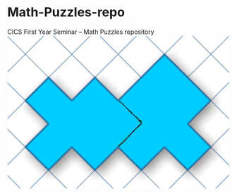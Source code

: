 # Math-Puzzles-repo
CICS First Year Seminar – Math Puzzles repository  
![Image of Crazy Cut Solution](part.2/../images/crazy-cut-puzzle.jpg)